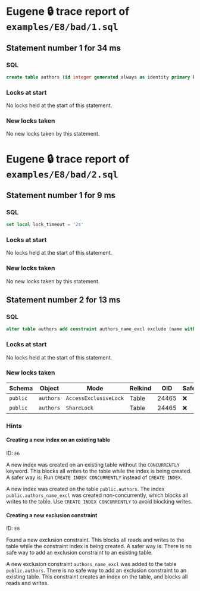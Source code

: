 # Eugene 🔒 trace report of `examples/E8/bad/1.sql`

## Statement number 1 for 34 ms

### SQL

```sql
create table authors (id integer generated always as identity primary key, name text not null)
```

### Locks at start

No locks held at the start of this statement.

### New locks taken

No new locks taken by this statement.



# Eugene 🔒 trace report of `examples/E8/bad/2.sql`

## Statement number 1 for 9 ms

### SQL

```sql
set local lock_timeout = '2s'
```

### Locks at start

No locks held at the start of this statement.

### New locks taken

No new locks taken by this statement.


## Statement number 2 for 13 ms

### SQL

```sql
alter table authors add constraint authors_name_excl exclude (name with =)
```

### Locks at start

No locks held at the start of this statement.

### New locks taken

| Schema | Object | Mode | Relkind | OID | Safe |
|--------|--------|------|---------|-----|------|
| `public` | `authors` | `AccessExclusiveLock` | Table | 24465 | ❌ |
| `public` | `authors` | `ShareLock` | Table | 24465 | ❌ |

### Hints

#### Creating a new index on an existing table

ID: `E6`

A new index was created on an existing table without the `CONCURRENTLY` keyword. This blocks all writes to the table while the index is being created. A safer way is: Run `CREATE INDEX CONCURRENTLY` instead of `CREATE INDEX`.

A new index was created on the table `public.authors`. The index `public.authors_name_excl` was created non-concurrently, which blocks all writes to the table. Use `CREATE INDEX CONCURRENTLY` to avoid blocking writes.

#### Creating a new exclusion constraint

ID: `E8`

Found a new exclusion constraint. This blocks all reads and writes to the table while the constraint index is being created. A safer way is: There is no safe way to add an exclusion constraint to an existing table.

A new exclusion constraint `authors_name_excl` was added to the table `public.authors`. There is no safe way to add an exclusion constraint to an existing table. This constraint creates an index on the table, and blocks all reads and writes.

